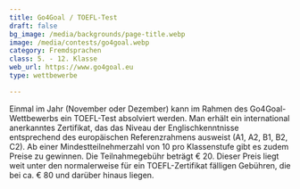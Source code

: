 ```yaml
---
title: Go4Goal / TOEFL-Test
draft: false
bg_image: /media/backgrounds/page-title.webp
image: /media/contests/go4goal.webp
category: Fremdsprachen
class: 5. - 12. Klasse
web_url: https://www.go4goal.eu
type: wettbewerbe

---
```

Einmal im Jahr (November oder Dezember) kann im Rahmen des Go4Goal-Wettbewerbs ein TOEFL-Test absolviert werden. Man erhält ein international anerkanntes Zertifikat, das das Niveau der Englischkenntnisse entsprechend des europäischen Referenzrahmens ausweist (A1, A2, B1, B2, C2). Ab einer Mindestteilnehmerzahl von 10 pro Klassenstufe gibt es zudem Preise zu gewinnen.
Die Teilnahmegebühr beträgt € 20. Dieser Preis liegt weit unter den normalerweise für ein TOEFL-Zertifikat fälligen Gebühren, die bei ca. € 80 und darüber hinaus liegen.
